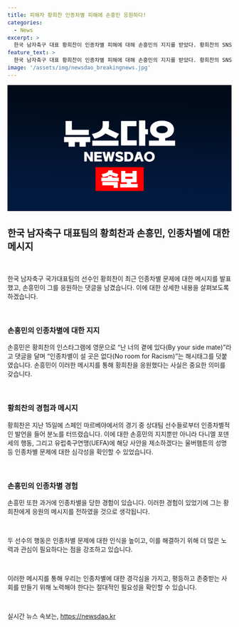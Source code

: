 ```yaml
---
title: 피해자 황희찬 인종차별 피해에 손흥민 응원하다!
categories:
  - News
excerpt: >
  한국 남자축구 대표 황희찬이 인종차별 피해에 대해 손흥민의 지지를 받았다. 황희찬의 SNS에 달린 게시물에 인종차별은 용납할 수 없다고 밝힌 손흥민의 응원 댓글이 눈에 띈다. 이에 황희찬은 인종차별은 스포츠는 물론 삶의 모든 측면에서 허용할 수 없는 일이라며 강하게 비판하고 있다. 또한, 손흥민은 2018년 웨스트햄 유나이티드와의 경기를 앞두고 상대 팀 팬으로부터 인종차별을 당한 경험 등을 언급하며 무관심을 들었다.
feature_text: >
  한국 남자축구 대표 황희찬이 인종차별 피해에 대해 손흥민의 지지를 받았다. 황희찬의 SNS에 달린 게시물에 인종차별은 용납할 수 없다고 밝힌 손흥민의 응원 댓글이 눈에 띈다. 이에 황희찬은 인종차별은 스포츠는 물론 삶의 모든 측면에서 허용할 수 없는 일이라며 강하게 비판하고 있다. 또한, 손흥민은 2018년 웨스트햄 유나이티드와의 경기를 앞두고 상대 팀 팬으로부터 인종차별을 당한 경험 등을 언급하며 무관심을 들었다.
image: '/assets/img/newsdao_breakingnews.jpg'
---
```


<p><img src="/assets/img/newsdao_breakingnews.jpg" alt="pcversion 속보" /></p>

<h2 data-ke-size="size26">한국 남자축구 대표팀의 황희찬과 손흥민, 인종차별에 대한 메시지</h2>

<p data-ke-size="size16">&nbsp;</p>

<p>한국 남자축구 국가대표팀의 선수인 황희찬이 최근 인종차별 문제에 대한 메시지를 발표했고, 손흥민이 그를 응원하는 댓글을 남겼습니다. 이에 대한 상세한 내용을 살펴보도록 하겠습니다.</p>

<p data-ke-size="size16">&nbsp;</p>

<h3>손흥민의 인종차별에 대한 지지</h3>

<p data-ke-size="size16">손흥민은 황희찬의 인스타그램에 영문으로 “난 너의 곁에 있다(By your side mate)”라고 댓글을 달며 “인종차별이 설 곳은 없다(No room for Racism)”는 해시태그를 덧붙였습니다. 손흥민이 이러한 메시지를 통해 황희찬을 응원했다는 사실은 중요한 의미를 갖습니다.</p>

<p data-ke-size="size16">&nbsp;</p>

<h3>황희찬의 경험과 메시지</h3>

<p data-ke-size="size16">황희찬은 지난 15일에 스페인 마르베야에서의 경기 중 상대팀 선수들로부터 인종차별적인 발언을 들어 분노를 터뜨렸습니다. 이에 대한 손흥민의 지지뿐만 아니라 다니엘 포덴세의 행동, 그리고 유럽축구연맹(UEFA)에 해당 사안을 제소하겠다는 울버햄튼의 성명 등 인종차별 문제에 대한 심각성을 확인할 수 있었습니다.</p>

<p data-ke-size="size16">&nbsp;</p>

<h3>손흥민의 인종차별 경험</h3>

<p data-ke-size="size16">손흥민 또한 과거에 인종차별을 당한 경험이 있습니다. 이러한 경험이 있었기에 그는 황희찬에게 응원의 메시지를 전하였을 것으로 생각됩니다.</p>

<p data-ke-size="size16">&nbsp;</p>

<p>두 선수의 행동은 인종차별 문제에 대한 인식을 높이고, 이를 해결하기 위해 더 많은 노력과 관심이 필요하다는 점을 강조하고 있습니다.</p>

<p data-ke-size="size16">&nbsp;</p>

<p>이러한 메시지를 통해 우리는 인종차별에 대한 경각심을 가지고, 평등하고 존중받는 사회를 만들기 위해 노력해야 한다는 절대적인 필요성을 확인할 수 있습니다. </p>

<p data-ke-size="size16">&nbsp;</p>
실시간 뉴스 속보는, <a href="https://newsdao.kr" rel="dofollow">https://newsdao.kr</a>


